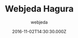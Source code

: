 ---
title: Webjeda Hagura
github: https://github.com/sharu725/hagura
demo: https://webjeda.com/hagura
author: webjeda
ssg:
  - Jekyll
cms:
  - Markdown
date: 2016-11-02T14:30:30.000Z
description: A light weight, minimal Jekyll theme.
draft: true
publish_date: '2016-11-02T14:30:30Z'
update_date: '2022-06-23T04:37:23Z'
github_star: 247
github_fork: 152
---